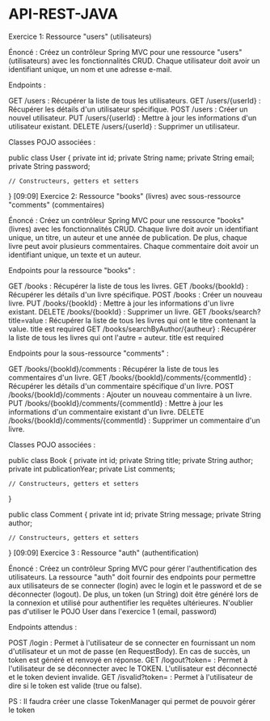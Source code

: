 # API-REST-JAVA

Exercice 1: Ressource "users" (utilisateurs)

Énoncé :
Créez un contrôleur Spring MVC pour une ressource "users" (utilisateurs) avec les fonctionnalités CRUD. Chaque utilisateur doit avoir un identifiant unique, un nom et une adresse e-mail.

Endpoints :

GET /users : Récupérer la liste de tous les utilisateurs.
GET /users/{userId} : Récupérer les détails d'un utilisateur spécifique.
POST /users : Créer un nouvel utilisateur.
PUT /users/{userId} : Mettre à jour les informations d'un utilisateur existant.
DELETE /users/{userId} : Supprimer un utilisateur.

Classes POJO associées :

public class User {
    private int id;
    private String name;
    private String email;
    private String password;

    // Constructeurs, getters et setters
}
[09:09]
Exercice 2: Ressource "books" (livres) avec sous-ressource "comments" (commentaires)

Énoncé :
Créez un contrôleur Spring MVC pour une ressource "books" (livres) avec les fonctionnalités CRUD. Chaque livre doit avoir un identifiant unique, un titre, un auteur et une année de publication. De plus, chaque livre peut avoir plusieurs commentaires. Chaque commentaire doit avoir un identifiant unique, un texte et un auteur.

Endpoints pour la ressource "books" :

GET /books : Récupérer la liste de tous les livres.
GET /books/{bookId} : Récupérer les détails d'un livre spécifique.
POST /books : Créer un nouveau livre.
PUT /books/{bookId} : Mettre à jour les informations d'un livre existant.
DELETE /books/{bookId} : Supprimer un livre.
GET /books/search?title=value : Récupérer la liste de tous les livres qui ont le titre contenant la value.
title est required
GET /books/searchByAuthor/{autheur} : Récupérer la liste de tous les livres qui ont l'autre = auteur.
title est required

Endpoints pour la sous-ressource "comments" :

GET /books/{bookId}/comments : Récupérer la liste de tous les commentaires d'un livre.
GET /books/{bookId}/comments/{commentId} : Récupérer les détails d'un commentaire spécifique d'un livre.
POST /books/{bookId}/comments : Ajouter un nouveau commentaire à un livre.
PUT /books/{bookId}/comments/{commentId} : Mettre à jour les informations d'un commentaire existant d'un livre.
DELETE /books/{bookId}/comments/{commentId} : Supprimer un commentaire d'un livre.

Classes POJO associées :

public class Book {
    private int id;
    private String title;
    private String author;
    private int publicationYear;
    private List<Comment> comments;

    // Constructeurs, getters et setters
}

public class Comment {
    private int id;
    private String message;
    private String author;

    // Constructeurs, getters et setters
}
[09:09]
Exercice 3 : Ressource "auth" (authentification)

Énoncé :
Créez un contrôleur Spring MVC pour gérer l'authentification des utilisateurs. La ressource "auth" doit fournir des endpoints pour permettre aux utilisateurs de se connecter (login) avec le login et le password et de se déconnecter (logout). De plus, un token (un String) doit être généré lors de la connexion et utilisé pour authentifier les requêtes ultérieures.
N'oublier pas d'utiliser le POJO User dans l'exercice 1 (email, password)

Endpoints attendus :

POST /login : Permet à l'utilisateur de se connecter en fournissant un nom d'utilisateur et un mot de passe (en RequestBody). En cas de succès, un token est généré et renvoyé en réponse.
GET /logout?token=<TOKEN> : Permet à l'utilisateur de se déconnecter avec le TOKEN. L'utilisateur est déconnecté et le token devient invalide.
GET /isvalid?token=<TOKEN> : Permet à l'utilisateur de dire si le token est valide (true ou false). 

PS : Il faudra créer une classe TokenManager qui permet de pouvoir gérer le token
